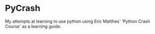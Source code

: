 # PyCrash
My attempts at learning to use python using Eric Matthes' 'Python Crash Course' as a learning guide.
